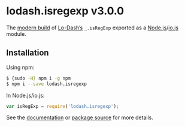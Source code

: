 # lodash.isregexp v3.0.0

The [modern build](https://github.com/lodash/lodash/wiki/Build-Differences) of [Lo-Dash’s](https://lodash.com/) `_.isRegExp` exported as a [Node.js](http://nodejs.org/)/[io.js](https://iojs.org/) module.

## Installation

Using npm:

```bash
$ {sudo -H} npm i -g npm
$ npm i --save lodash.isregexp
```

In Node.js/io.js:

```js
var isRegExp = require('lodash.isregexp');
```

See the [documentation](https://lodash.com/docs#isRegExp) or [package source](https://github.com/lodash/lodash/blob/3.0.0-npm-packages/lodash.isregexp/index.js) for more details.
